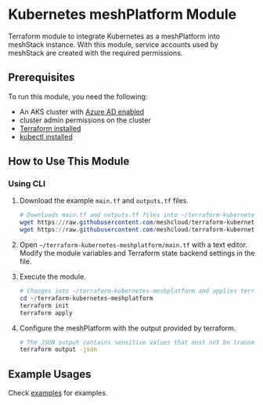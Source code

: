 # Kubernetes meshPlatform Module

Terraform module to integrate Kubernetes as a meshPlatform into meshStack instance. With this module, service accounts used by meshStack are created with the required permissions.

## Prerequisites

To run this module, you need the following:

- An AKS cluster with [Azure AD enabled](https://learn.microsoft.com/en-us/azure/aks/managed-aad)
- cluster admin permissions on the cluster
- [Terraform installed](https://learn.hashicorp.com/tutorials/terraform/install-cli)
- [kubectl installed](https://kubernetes.io/docs/tasks/tools/#kubectl)

## How to Use This Module

### Using CLI

1. Download the example `main.tf` and `outputs.tf` files.

    ```powershell
    # Downloads main.tf and outputs.tf files into ~/terraform-kubernetes-meshplatform
    wget https://raw.githubusercontent.com/meshcloud/terraform-kubernetes-meshplatform/main/examples/basic-kubernetes-integration/main.tf -P ~/terraform-kubernetes-meshplatform
    wget https://raw.githubusercontent.com/meshcloud/terraform-kubernetes-meshplatform/main/examples/basic-kubernetes-integration/outputs.tf -P ~/terraform-kubernetes-meshplatform
    ```

2. Open `~/terraform-kubernetes-meshplatform/main.tf` with a text editor. Modify the module variables and Terraform state backend settings in the file.

3. Execute the module.

    ```powershell
    # Changes into ~/terraform-kubernetes-meshplatform and applies terraform
    cd ~/terraform-kubernetes-meshplatform
    terraform init
    terraform apply
    ```

4. Configure the meshPlatform with the output provided by terraform.

    ```sh
    # The JSON output contains sensitive values that must not be transmitted to meshcloud in plain text.
    terraform output -json
    ```

## Example Usages

Check [examples](./examples/) for examples.
